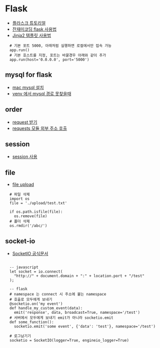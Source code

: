 # Flask

* [플라스크 튜토리얼](https://flask-docs-kr.readthedocs.io/ko/latest/)
* [잔재미코딩 flask 사용법](https://www.fun-coding.org/flask_basic-2.html)
* [Jinja2 템플릿 사용법](http://hleecaster.com/flask-jinja2/)
```
  # 기본 포트 5000, 아래처럼 실행하면 로컬에서만 접속 가능
  app.run()
  # 기본 호스트를 지정, 포트는 바꿀경우 아래와 같이 추가
  app.run(host='0.0.0.0', port='5000')
```
## mysql for flask
* [mac mysql 설치](https://stackoverflow.com/questions/15314791/django-error-vertualenv-environmenterror-mysql-config-not-found)
* [venv 에서 mysql 경로 못찾을때](https://stackoverflow.com/questions/15314791/django-error-vertualenv-environmenterror-mysql-config-not-found)

## order
* [request 받기](https://stackoverrun.com/ko/q/11370200)
* [requests 모듈 외부 주소 호출](https://m.blog.naver.com/wideeyed/221586482884)

## session
* [session 사용](https://riptutorial.com/ko/flask/example/9236/%EB%B3%B4%EA%B8%B0-%EB%82%B4%EC%97%90%EC%84%9C-%EC%84%B8%EC%85%98-%EA%B0%9D%EC%B2%B4-%EC%82%AC%EC%9A%A9)

## file
* [file upload](https://velog.io/@kho5420/Flask-%ED%8C%8C%EC%9D%BC-%EC%97%85%EB%A1%9C%EB%93%9C-File-Upload%ED%95%98%EA%B8%B0)
```
  # 파일 삭제
  import os
  file = './upload/test.txt'

  if os.path.isfile(file):
    os.remove(file)
  # 폴더 삭제
  os.rmdir('/abc/')
```


## socket-io
* [SocketIO 공식문서](https://flask-socketio.readthedocs.io/en/latest/getting_started.html)
```

  -- javascript
  let socket = io.connect(
    "http://" + document.domain + ":" + location.port + "/test"
  );
  
  -- flask
  # namespace 는 connect 시 주소에 붙는 namespace 
  # 호출로 모두에게 보내기
  @socketio.on('my event')
  def handle_my_custom_event(data):
    emit('response', data, broadcast=True, namespace='/test')
  # 서버에서 모두에게 보내기 emit가 아니라 socketio.emit
  def some_function():
    socketio.emit('some event', {'data': 'test'}, namespace='/test')
```
```
  # 로그남기기
  socketio = SocketIO(logger=True, engineio_logger=True)
```
